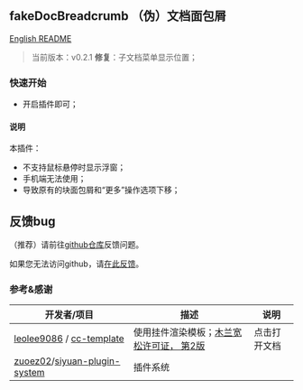 ## fakeDocBreadcrumb （伪）文档面包屑

[English README](README.md)

> 当前版本：v0.2.1 **修复**：子文档菜单显示位置；

### 快速开始

- 开启插件即可；

#### 说明

本插件：
- 不支持鼠标悬停时显示浮窗；
- 手机端无法使用；
- 导致原有的块面包屑和“更多”操作选项下移；

## 反馈bug

（推荐）请前往[github仓库](https://github.com/OpaqueGlass/syplugin-fakeDocBreadcrumb)反馈问题。

如果您无法访问github，请[在此反馈](https://wj.qq.com/s2/12395364/b69f/)。

### 参考&感谢

| 开发者/项目                                                  | 描述                                                         | 说明         |
| ------------------------------------------------------------ | ------------------------------------------------------------ | ------------ |
| [leolee9086](https://github.com/leolee9086) / [cc-template](https://github.com/leolee9086/cc-template) | 使用挂件渲染模板；[木兰宽松许可证， 第2版](https://github.com/leolee9086/cc-template/blob/main/LICENSE) | 点击打开文档 |
| [zuoez02](https://github.com/zuoez02)/[siyuan-plugin-system](https://github.com/zuoez02/siyuan-plugin-system) | 插件系统                                                     |              |
